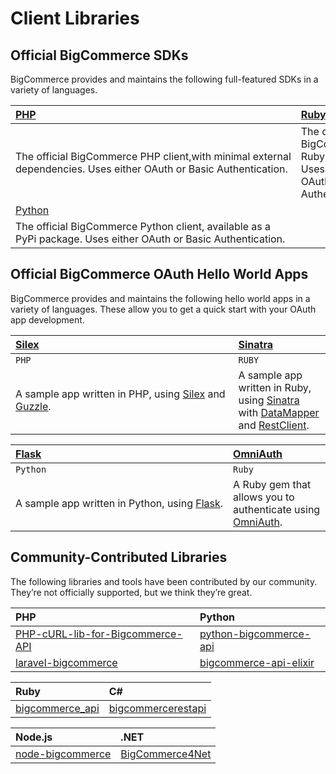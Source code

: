 # <span class="jumptarget"> Client Libraries </span>

## <span class="jumptarget"> Official BigCommerce  SDKs </span>

BigCommerce  provides and maintains the following full-featured SDKs in a variety of languages.

|[PHP](https://github.com/bigcommerce/bigcommerce-api-php)|[Ruby](https://github.com/bigcommerce/bigcommerce-api-ruby)|
|:----------|:-----------|
|<NOBR>The official BigCommerce PHP client,with minimal external</nobr> dependencies. Uses either OAuth or Basic Authentication.|The official BigCommerce  Ruby client. Uses either OAuth or Basic Authentication.
|[Python](https://github.com/bigcommerce/bigcommerce-api-python)|| 
|The official BigCommerce  Python client, available as a PyPi package. Uses either OAuth or Basic Authentication.||


## <span class="jumptarget"> Official BigCommerce  OAuth Hello World Apps </span>

BigCommerce  provides and maintains the following hello world apps in a variety of languages. These allow you to get a quick start with your OAuth app development.

|[Silex](https://github.com/bigcommerce/hello-world-app-php-silex)| [Sinatra](https://github.com/bigcommerce/hello-world-app-ruby-sinatra)|
|:--------------------------|:--------------------|
`PHP`|`RUBY`
|<NOBR>A sample app written in PHP, using [Silex](http://silex.sensiolabs.org/) and</nobr> [Guzzle](http://docs.guzzlephp.org/en/latest/).|A sample app written in Ruby, using [Sinatra](http://www.sinatrarb.com/) with [DataMapper](http://datamapper.org/) and [RestClient](http://rubydoc.info/github/rest-client/rest-client).|

|[Flask](https://github.com/bigcommerce/hello-world-app-python-flask)| [OmniAuth](https://github.com/bigcommerce/omniauth-bigcommerce)|
|:---------------|:----------------|
|`Python`|`Ruby`|
|<NOBR>A sample app written in Python, using [Flask](http://flask.pocoo.org/).</nobr>|A Ruby gem that allows you to authenticate using [OmniAuth](https://github.com/intridea/omniauth/wiki).|


## <span class="jumptarget"> Community-Contributed Libraries </span>

The following libraries and tools have been contributed by our community. They’re not officially supported, but we think they’re great.

|PHP|Python|
|:----|:----|
| [PHP-cURL-lib-for-Bigcommerce-API](https://github.com/adambilsing/PHP-cURL-lib-for-Bigcommerce-API) | [python-bigcommerce-api](https://github.com/Clean-Cole/python-bigcommerce-api) |
| [laravel-bigcommerce](https://github.com/kalley/laravel-bigcommerce) | [bigcommerce-api-elixir](https://github.com/Dania02525/Bigcommerce-api-elixir) |

|Ruby|C#|
|:----|:----|
| [bigcommerce_api](https://github.com/whiplashmerch/bigcommerce_api) | [bigcommercerestapi](https://github.com/jmawebtech/bigcommercerestapi) |

|Node.js|.NET|
|:----|:----|
| [node-bigcommerce](https://github.com/Receiptful/node-bigcommerce) | [BigCommerce4Net](https://github.com/worstone/BigCommerce4Net) | 
